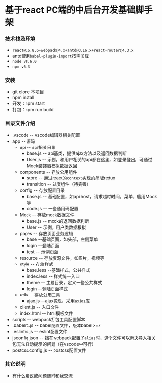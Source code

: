 # 基于react PC端的中后台开发基础脚手架
### 技术栈及环境
- `react@16.8.6+webpack@4.x+antd@3.16.x+react-router@4.3.x`
- antd使用`babel-plugin-import`按需加载
- `node v8.6.0`
- `npm v5.3`
### 安装
- git clone 本项目
- npm install
- 开发：npm start
- 打包：npm run build

### 目录文件介绍

- .vscode  -- vscode编辑器相关配置
- app -- 源码
  - api -- api相关目录
    - base.js -- api基类，提供ajax方法以及返回数据判断
    - User.js -- 示例，和用户相关的api都在这里，如登录登出，可通过Mock装饰器模拟数据返回
  - components -- 存放公用组件
    - store -- 通过react的`context`实现的简版redux
    - transition  -- 过度组件（待完善）
  - config --  存放配置目录
    - base.js -- 基础配置，如api host，请求超时时间，菜单，启用Mock等
    - code.js -- 一些通用码配置
  - Mock -- 存放mock数据文件
    - base.js -- mock的返回数据判断
    - User -- 示例，用户类数据模拟
  - pages -- 存放页面业务逻辑
    - base --基础页面，如头部，左侧菜单
    - login  --登陆页面
    - test -- 示例页面
  - resource -- 存放资源文件，如图片，视频等
  - style --  存放样式
    - base.less --基础样式，公共样式
    - index.less -- 样式统一入口
    - theme -- 主题目录，定义一些公共样式
    - login --登陆页面样式
  - utils -- 存放公用工具
    - ajax.js --ajax实现，采用`axios`库
  - client.js -- 入口文件
  - index.html -- html模板文件
- scripts -- webpack打包工具配置脚本
- .babelrc.js -- babel配置文件，版本babel>=7
- .eslintrc.js -- eslint配置文件
- jsconfig.json -- 挡在webpack配置了`alias`时，这个文件可以解决导入相关包无法自动提示的问题（在vscode中可行）
- postcss.config.js -- postcss配置文件

### 其它说明
- 有什么建议或问题随时和我交流